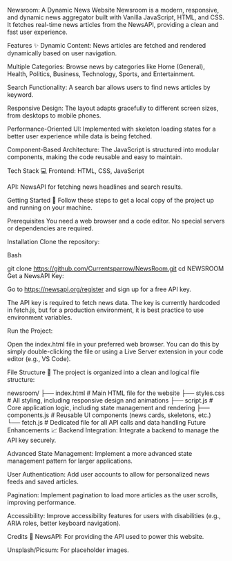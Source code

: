 Newsroom: A Dynamic News Website
Newsroom is a modern, responsive, and dynamic news aggregator built with Vanilla JavaScript, HTML, and CSS. It fetches real-time news articles from the NewsAPI, providing a clean and fast user experience.

Features ✨
Dynamic Content: News articles are fetched and rendered dynamically based on user navigation.

Multiple Categories: Browse news by categories like Home (General), Health, Politics, Business, Technology, Sports, and Entertainment.

Search Functionality: A search bar allows users to find news articles by keyword.

Responsive Design: The layout adapts gracefully to different screen sizes, from desktops to mobile phones.

Performance-Oriented UI: Implemented with skeleton loading states for a better user experience while data is being fetched.

Component-Based Architecture: The JavaScript is structured into modular components, making the code reusable and easy to maintain.

Tech Stack 💻
Frontend: HTML, CSS, JavaScript

API: NewsAPI for fetching news headlines and search results.

Getting Started 🚀
Follow these steps to get a local copy of the project up and running on your machine.

Prerequisites
You need a web browser and a code editor. No special servers or dependencies are required.

Installation
Clone the repository:

Bash

git clone https://github.com/Currentsparrow/NewsRoom.git
cd NEWSROOM
Get a NewsAPI Key:

Go to https://newsapi.org/register and sign up for a free API key.

The API key is required to fetch news data. The key is currently hardcoded in fetch.js, but for a production environment, it is best practice to use environment variables.

Run the Project:

Open the index.html file in your preferred web browser. You can do this by simply double-clicking the file or using a Live Server extension in your code editor (e.g., VS Code).

File Structure 📁
The project is organized into a clean and logical file structure:

newsroom/
├── index.html        # Main HTML file for the website
├── styles.css        # All styling, including responsive design and animations
├── script.js         # Core application logic, including state management and rendering
├── components.js     # Reusable UI components (news cards, skeletons, etc.)
└── fetch.js          # Dedicated file for all API calls and data handling
Future Enhancements 📈
Backend Integration: Integrate a backend to manage the API key securely.

Advanced State Management: Implement a more advanced state management pattern for larger applications.

User Authentication: Add user accounts to allow for personalized news feeds and saved articles.

Pagination: Implement pagination to load more articles as the user scrolls, improving performance.

Accessibility: Improve accessibility features for users with disabilities (e.g., ARIA roles, better keyboard navigation).

Credits 🤝
NewsAPI: For providing the API used to power this website.

Unsplash/Picsum: For placeholder images.